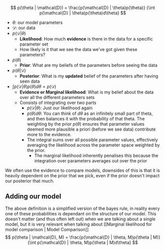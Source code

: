 $$ p(\theta | \mathcal{D}) =
 \frac{p(\mathcal{D} | \theta)p(\theta)}
 {\int p(\mathcal{D} | \theta)p(\theta)d\theta} $$
- $\theta$: our model parameters
- $\mathcal{D}$: our data
- $p(\mathcal{D}|\theta)$
	- **Likelihood**: How much **evidence** is there in the data for a specific parameter set
	- How likely is it that we see the data we've got given these parameters?
- $p(\theta)$
	- **Prior**: What are my beliefs of the parameters before seeing the data
- $p(\theta|\mathcal{D})$
	- **Posterior**: What is my **updated** belief of the parameters after having seen data
- $\int p(\mathcal{D} | \theta)p(\theta)d\theta = p(\mathcal{D})$
	- **Evidence or Marginal likelihood**: What is my belief about the data over all the different parameters sets
	- Consists of integrating over two parts
		- $p(\mathcal{D} | \theta)$: Just our likelihood again
		- $p(\theta)d\theta$: You can think of $d\theta$ as an infinitely small part of theta, and then balances it with the probability of that theta. The weighting by the prior $p(\theta)$ ensures that parameter values deemed more plausible a priori (before we see data) contribute more to the evidence.
		- The integral sums over all possible parameter values, effectively averaging the likelihood across the parameter space weighted by the prior.
			- The marginal likelihood inherently penalises this because the integration over parameters averages out over the prior

We often use the evidence to compare models, downsides of this is that it is heavily dependent on the prior that we pick, even if the prior doesn't impact our posterior that much. 

## Adding our model
The above definition is a simplified version of the bayes rule, in reality every one of these probabilities is dependant on the structure of our model. This doesn't matter (and thus often left out) when we are talking about a single model, but it is very relevant when talking about [[Marginal likelihood for model comparison | Model Comparison]]
$$ p(\theta | \mathcal{D}, M) =
 \frac{p(\mathcal{D} | \theta, M)p(\theta | M)}
 {\int p(\mathcal{D} | \theta, M)p(\theta | M)d\theta} $$
